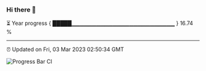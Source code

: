 ### Hi there 👋

⏳ Year progress { █████▁▁▁▁▁▁▁▁▁▁▁▁▁▁▁▁▁▁▁▁▁▁▁▁▁ } 16.74 %

---

⏰ Updated on Fri, 03 Mar 2023 02:50:34 GMT

![Progress Bar CI](https://github.com/liununu/liununu/workflows/Progress%20Bar%20CI/badge.svg)
